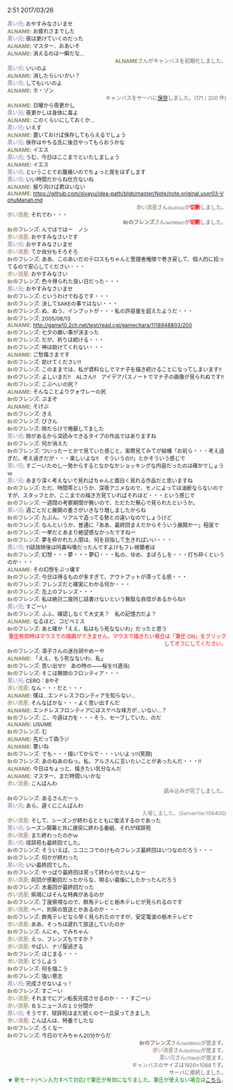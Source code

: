 ﻿2:51 2017/03/26
<div id="log" style=" font-size: 12px; word-break: break-all;"><div style="text-align:left;word-break:break-all;"><b style="color:#ADA2CF;">黒い兄</b>: おやすみなさいませ</div><div style="text-align:left;word-break:break-all;"><b style="color:#8E846A;">ALNAME</b>: お疲れさまでした</div><div style="text-align:left;word-break:break-all;"><b style="color:#ADA2CF;">黒い兄</b>: 夜は更けていくのだった</div><div style="text-align:left;word-break:break-all;"><b style="color:#8E846A;">ALNAME</b>: マスター、おあいそ</div><div style="text-align:left;word-break:break-all;"><b style="color:#8E846A;">ALNAME</b>: 消えるのは一瞬だな…</div><div style="text-align:right;color:#666666;"><b style="color:#8E846A;">ALNAME</b>さんがキャンバスを初期化しました。</div><div style="text-align:left;word-break:break-all;"><b style="color:#ADA2CF;">黒い兄</b>: いいのよ</div><div style="text-align:left;word-break:break-all;"><b style="color:#8E846A;">ALNAME</b>: 消したらいいかい？</div><div style="text-align:left;word-break:break-all;"><b style="color:#ADA2CF;">黒い兄</b>: してもいいのよ</div><div style="text-align:left;word-break:break-all;"><b style="color:#8E846A;">ALNAME</b>: ホ・ゾン</div><div style="text-align:right;color:#666666;">キャンバスをサーバに<a href="http://draw.kuku.lu/pchat.php?hc2e7#save" target="_blank">保存</a>しました。(171 / 200 件)</div><div style="text-align:left;word-break:break-all;"><b style="color:#8E846A;">ALNAME</b>: 日曜から夜更かし</div><div style="text-align:left;word-break:break-all;"><b style="color:#ADA2CF;">黒い兄</b>: 夜更かしは身体に毒よ</div><div style="text-align:left;word-break:break-all;"><b style="color:#8E846A;">ALNAME</b>: このくらいにしておくか…</div><div style="text-align:left;word-break:break-all;"><b style="color:#ADA2CF;">黒い兄</b>: いえす</div><div style="text-align:left;word-break:break-all;"><b style="color:#8E846A;">ALNAME</b>: 置いておけば保存してもらえるでしょう</div><div style="text-align:left;word-break:break-all;"><b style="color:#ADA2CF;">黒い兄</b>: 保存はやちる氏に後日やってもらおうかな</div><div style="text-align:left;word-break:break-all;"><b style="color:#8E846A;">ALNAME</b>: イエス</div><div style="text-align:left;word-break:break-all;"><b style="color:#ADA2CF;">黒い兄</b>: うむ、今日はここまでといたしましょう</div><div style="text-align:left;word-break:break-all;"><b style="color:#8E846A;">ALNAME</b>: イエス</div><div style="text-align:left;word-break:break-all;"><b style="color:#ADA2CF;">黒い兄</b>: ということでお腹痛いのでちょっと席をはずします</div><div style="text-align:left;word-break:break-all;"><b style="color:#ADA2CF;">黒い兄</b>: いい時間だからね仕方ないね</div><div style="text-align:left;word-break:break-all;"><b style="color:#8E846A;">ALNAME</b>: 振り向けば君はいない</div><div style="text-align:left;word-break:break-all;"><b style="color:#8E846A;">ALNAME</b>: <a href="https://github.com/sivayu/idea-path/blob/master/Note/note.original.user03-VohuManah.md" target="_blank">https://github.com/sivayu/idea-path/blob/master/Note/note.original.user03-VohuManah.md</a></div><div style="text-align:right;text-align:right;color:#666666;"><b style="color:#B5A28E;">赤い流星</b>さん<span style="font-size:9px;">(6a300a)</span>が<b style="color:red;">切断</b>しました。</div><div style="text-align:left;word-break:break-all;"><b style="color:#B5A28E;">赤い流星</b>: それでわ・・・</div><div style="text-align:right;text-align:right;color:#666666;"><b style="color:#7B7162;">8rのフレンズ</b>さん<span style="font-size:9px;">(4e596b0)</span>が<b style="color:red;">切断</b>しました。</div><div style="text-align:left;word-break:break-all;"><b style="color:#7B7162;">8rのフレンズ</b>: んではではー　ノシ</div><div style="text-align:left;word-break:break-all;"><b style="color:#B5A28E;">赤い流星</b>: おやすみなさいです</div><div style="text-align:left;word-break:break-all;"><b style="color:#ADA2CF;">黒い兄</b>: おやすみなさいませ</div><div style="text-align:left;word-break:break-all;"><b style="color:#B5A28E;">赤い流星</b>: てか自分もそろそろ</div><div style="text-align:left;word-break:break-all;"><b style="color:#7B7162;">8rのフレンズ</b>: ああ、このあいだのテロスもちゃんと管理者権限で巻き戻して、個人的に拾ってるので安心してください・・・</div><div style="text-align:left;word-break:break-all;"><b style="color:#B5A28E;">赤い流星</b>: おやすみなさい</div><div style="text-align:left;word-break:break-all;"><b style="color:#7B7162;">8rのフレンズ</b>: 色々得られた良い日だった・・・</div><div style="text-align:left;word-break:break-all;"><b style="color:#ADA2CF;">黒い兄</b>: おやすみなさいませ</div><div style="text-align:left;word-break:break-all;"><b style="color:#7B7162;">8rのフレンズ</b>: というわけでねるです・・・</div><div style="text-align:left;word-break:break-all;"><b style="color:#7B7162;">8rのフレンズ</b>: 決してSAKEの事ではない・・・</div><div style="text-align:left;word-break:break-all;"><b style="color:#7B7162;">8rのフレンズ</b>: ぬ、ぬう、インプットが・・・私の許容量を超えたようだ・・・</div><div style="text-align:left;word-break:break-all;"><b style="color:#7B7162;">8rのフレンズ</b>: 2005/08/13</div><div style="text-align:left;word-break:break-all;"><b style="color:#8E846A;">ALNAME</b>: <a href="http://game10.2ch.net/test/read.cgi/gamechara/1118948803/200" target="_blank">http://game10.2ch.net/test/read.cgi/gamechara/1118948803/200</a></div><div style="text-align:left;word-break:break-all;"><b style="color:#7B7162;">8rのフレンズ</b>: 七夕の願い事が決まった</div><div style="text-align:left;word-break:break-all;"><b style="color:#7B7162;">8rのフレンズ</b>: だが、祈りは続ける・・・</div><div style="text-align:left;word-break:break-all;"><b style="color:#7B7162;">8rのフレンズ</b>: 神は助けてくれない・・・</div><div style="text-align:left;word-break:break-all;"><b style="color:#8E846A;">ALNAME</b>: ご愁傷さまです</div><div style="text-align:left;word-break:break-all;"><b style="color:#7B7162;">8rのフレンズ</b>: 助けてください!!</div><div style="text-align:left;word-break:break-all;"><b style="color:#7B7162;">8rのフレンズ</b>: このままでは、私が資料なしでマナ子を描き続けることになってしまいます!!</div><div style="text-align:left;word-break:break-all;"><b style="color:#7B7162;">8rのフレンズ</b>: よしいまだ!!　ALさん!!　アイデアパスノートでマナ子の画像が見られぬです!!</div><div style="text-align:left;word-break:break-all;"><b style="color:#7B7162;">8rのフレンズ</b>: こぶへいの尻？</div><div style="text-align:left;word-break:break-all;"><b style="color:#8E846A;">ALNAME</b>: そんなことよりクォヴレーの尻</div><div style="text-align:left;word-break:break-all;"><b style="color:#7B7162;">8rのフレンズ</b>: ぷまぞ</div><div style="text-align:left;word-break:break-all;"><b style="color:#8E846A;">ALNAME</b>: そげぶ</div><div style="text-align:left;word-break:break-all;"><b style="color:#7B7162;">8rのフレンズ</b>: きえ</div><div style="text-align:left;word-break:break-all;"><b style="color:#7B7162;">8rのフレンズ</b>: びさん</div><div style="text-align:left;word-break:break-all;"><b style="color:#7B7162;">8rのフレンズ</b>: 隙だらけで倦厭してました</div><div style="text-align:left;word-break:break-all;"><b style="color:#ADA2CF;">黒い兄</b>: 隙があるから深読みできるタイプの作品ではありますね</div><div style="text-align:left;word-break:break-all;"><b style="color:#7B7162;">8rのフレンズ</b>: 何か消えた</div><div style="text-align:left;word-break:break-all;"><b style="color:#7B7162;">8rのフレンズ</b>: ついったーとかで見ていた感じと、実際見てみてが結構「お前ら・・・考え過ぎだ。考え過ぎだが・・・楽しいよな!!　そういうの!!」とかそういう感じで</div><div style="text-align:left;word-break:break-all;"><b style="color:#ADA2CF;">黒い兄</b>: すごーいたのしー勢からするとなかなかショッキングな内容だったのは確かでしょうｗ</div><div style="text-align:left;word-break:break-all;"><b style="color:#ADA2CF;">黒い兄</b>: あまり深く考えないで見ればちゃんと面白く見れる作品だと思いますね</div><div style="text-align:left;word-break:break-all;"><b style="color:#7B7162;">8rのフレンズ</b>: ただ、時間帯というか、深夜アニメなので、モノによっては油断ならないのですが、スタッフとか、ここまでの描き方見ていればそれほど・・・という感じで</div><div style="text-align:left;word-break:break-all;"><b style="color:#7B7162;">8rのフレンズ</b>: 一週間の考察期間が無いので、ただただ無心で見られたというか。</div><div style="text-align:left;word-break:break-all;"><b style="color:#ADA2CF;">黒い兄</b>: 週ごとだと展開の重さがいきなり増しましたからね</div><div style="text-align:left;word-break:break-all;"><b style="color:#7B7162;">8rのフレンズ</b>: たぶん、リアルで追ってる勢との違いなのでしょうけど</div><div style="text-align:left;word-break:break-all;"><b style="color:#7B7162;">8rのフレンズ</b>: なんというか、普通に「ああ、最終回まえだからそういう展開かー」程度で</div><div style="text-align:left;word-break:break-all;"><b style="color:#7B7162;">8rのフレンズ</b>: 一挙だとあまり絶望感なかったですねー</div><div style="text-align:left;word-break:break-all;"><b style="color:#7B7162;">8rのフレンズ</b>: 夢を砕かれた人間は、何を目指して生きればいい・・・</div><div style="text-align:left;word-break:break-all;"><b style="color:#ADA2CF;">黒い兄</b>: 11話放映後は阿鼻叫喚だったんですよけもフレ視聴者は</div><div style="text-align:left;word-break:break-all;"><b style="color:#7B7162;">8rのフレンズ</b>: 幻想・・・夢・・・夢幻・・・私の、ゆめ、まぼろしを・・・打ち砕くというのか・・・</div><div style="text-align:left;word-break:break-all;"><b style="color:#8E846A;">ALNAME</b>: その幻想をぶっ壊す</div><div style="text-align:left;word-break:break-all;"><b style="color:#7B7162;">8rのフレンズ</b>: 今日は得るものが多すぎて、アウトプットが滞ってる感・・・</div><div style="text-align:left;word-break:break-all;"><b style="color:#7B7162;">8rのフレンズ</b>: フレンズだと確実にわかる何か・・・</div><div style="text-align:left;word-break:break-all;"><b style="color:#7B7162;">8rのフレンズ</b>: 左上のフレンズ・・・</div><div style="text-align:left;word-break:break-all;"><b style="color:#7B7162;">8rのフレンズ</b>: 私は絶対二度同じ話書けないという無駄な自信があるからね!!</div><div style="text-align:left;word-break:break-all;"><b style="color:#ADA2CF;">黒い兄</b>: すごーい</div><div style="text-align:left;word-break:break-all;"><b style="color:#7B7162;">8rのフレンズ</b>: ふふ、確認しなくて大丈夫？　私の記憶力だよ？</div><div style="text-align:left;word-break:break-all;"><b style="color:#8E846A;">ALNAME</b>: なるほど、コピペミス</div><div style="text-align:left;word-break:break-all;"><b style="color:#7B7162;">8rのフレンズ</b>: あと確か「ええ、私はもう死なないわ」だったと思う</div><div style="text-align:right;color:red;">筆圧有効時はマウスでの描画ができません。マウスで描きたい場合は「筆圧 ON」をクリックしてオフにしてください。</div><div style="text-align:left;word-break:break-all;"><b style="color:#7B7162;">8rのフレンズ</b>: 凛子さんの迷台詞やめーや</div><div style="text-align:left;word-break:break-all;"><b style="color:#8E846A;">ALNAME</b>: 「ええ、もう死なないわ、私」</div><div style="text-align:left;word-break:break-all;"><b style="color:#7B7162;">8rのフレンズ</b>: 思い出せ!!　あの時の――桜を!!(適当)</div><div style="text-align:left;word-break:break-all;"><b style="color:#7B7162;">8rのフレンズ</b>: そこは無限のフロンティア・・・</div><div style="text-align:left;word-break:break-all;"><b style="color:#ADA2CF;">黒い兄</b>: CERO：Bやぞ</div><div style="text-align:left;word-break:break-all;"><b style="color:#B5A28E;">赤い流星</b>: なん・・・だと・・・</div><div style="text-align:left;word-break:break-all;"><b style="color:#8E846A;">ALNAME</b>: 僕は…エンドレスフロンティアを知らない…</div><div style="text-align:left;word-break:break-all;"><b style="color:#B5A28E;">赤い流星</b>: そんなばかな・・・よく思い出すんだ</div><div style="text-align:left;word-break:break-all;"><b style="color:#8E846A;">ALNAME</b>: エンドレスフロンティアにはスケベな味方が…いない…？</div><div style="text-align:left;word-break:break-all;"><b style="color:#7B7162;">8rのフレンズ</b>: こ、今週は力を・・・そう、セーブしていた、のだ</div><div style="text-align:left;word-break:break-all;"><b style="color:#8E846A;">ALNAME</b>: USUME</div><div style="text-align:left;word-break:break-all;"><b style="color:#7B7162;">8rのフレンズ</b>: む</div><div style="text-align:left;word-break:break-all;"><b style="color:#8E846A;">ALNAME</b>: 先だって偽ラジ</div><div style="text-align:left;word-break:break-all;"><b style="color:#8E846A;">ALNAME</b>: 悪いね</div><div style="text-align:left;word-break:break-all;"><b style="color:#7B7162;">8rのフレンズ</b>: でも・・・描いてからで・・・いいよっ!!(笑顔)</div><div style="text-align:left;word-break:break-all;"><b style="color:#7B7162;">8rのフレンズ</b>: あのねあのねっ。私、アルさんに言いたいことがあったんだ・・・!!</div><div style="text-align:left;word-break:break-all;"><b style="color:#8E846A;">ALNAME</b>: 今日はちょっと、描きたい気分なんだ</div><div style="text-align:left;word-break:break-all;"><b style="color:#8E846A;">ALNAME</b>: マスター、まだ時間いいかな</div><div style="text-align:left;word-break:break-all;"><b style="color:#B5A28E;">赤い流星</b>: こんばんわ</div><div style="text-align:right;color:#666666;">読み込みが完了しました。</div><div style="text-align:left;word-break:break-all;"><b style="color:#7B7162;">8rのフレンズ</b>: あるさんだーっ</div><div style="text-align:left;word-break:break-all;"><b style="color:#ADA2CF;">黒い兄</b>: あら、遅くにこんばんわ</div><div style="text-align:right;color:gray;">入場しました。(ServerVer.106400)</div><div style="text-align:left;word-break:break-all;"><b style="color:#B5A28E;">赤い流星</b>: そして、シーズンが終わるとともに復活するのであった</div><div style="text-align:left;word-break:break-all;"><b style="color:#ADA2CF;">黒い兄</b>: シーズン開幕と共に唐突に終わる番組、それが球辞苑</div><div style="text-align:left;word-break:break-all;"><b style="color:#B5A28E;">赤い流星</b>: また終わったのかｗ</div><div style="text-align:left;word-break:break-all;"><b style="color:#ADA2CF;">黒い兄</b>: 球辞苑も最終回でした。</div><div style="text-align:left;word-break:break-all;"><b style="color:#7B7162;">8rのフレンズ</b>: そういえば、ニコニコでのけものフレンズ最終回はいつなのだろう・・・</div><div style="text-align:left;word-break:break-all;"><b style="color:#7B7162;">8rのフレンズ</b>: 何かが終わった</div><div style="text-align:left;word-break:break-all;"><b style="color:#ADA2CF;">黒い兄</b>: いい最終回でした。</div><div style="text-align:left;word-break:break-all;"><b style="color:#7B7162;">8rのフレンズ</b>: やっぱり最終回は笑って終わらせたいよなー</div><div style="text-align:left;word-break:break-all;"><b style="color:#B5A28E;">赤い流星</b>: 前回が感動回だったからな、明るい最後にしたかったんだろう</div><div style="text-align:left;word-break:break-all;"><b style="color:#7B7162;">8rのフレンズ</b>: 水着回が最終回だった</div><div style="text-align:left;word-break:break-all;"><b style="color:#B5A28E;">赤い流星</b>: 県境にはそんな特典があるのか</div><div style="text-align:left;word-break:break-all;"><b style="color:#7B7162;">8rのフレンズ</b>: 丁度県境なので、群馬テレビと栃木テレビが見られるのです</div><div style="text-align:left;word-break:break-all;"><b style="color:#B5A28E;">赤い流星</b>: へー、別県の放送とかあるのか・・・</div><div style="text-align:left;word-break:break-all;"><b style="color:#7B7162;">8rのフレンズ</b>: 群馬テレビなら早く見られたのですが、安定電波の栃木テレビで</div><div style="text-align:left;word-break:break-all;"><b style="color:#B5A28E;">赤い流星</b>: ああ、そっちは遅れて放送していたのか</div><div style="text-align:left;word-break:break-all;"><b style="color:#7B7162;">8rのフレンズ</b>: んにゃ。でみちゃん</div><div style="text-align:left;word-break:break-all;"><b style="color:#B5A28E;">赤い流星</b>: えっ、フレンズもですか？</div><div style="text-align:left;word-break:break-all;"><b style="color:#B5A28E;">赤い流星</b>: やばい、ナゾ服過ぎる</div><div style="text-align:left;word-break:break-all;"><b style="color:#7B7162;">8rのフレンズ</b>: はじまる・・・</div><div style="text-align:left;word-break:break-all;"><b style="color:#B5A28E;">赤い流星</b>: どうしよう</div><div style="text-align:left;word-break:break-all;"><b style="color:#7B7162;">8rのフレンズ</b>: 何を描こう</div><div style="text-align:left;word-break:break-all;"><b style="color:#7B7162;">8rのフレンズ</b>: 強い意志</div><div style="text-align:left;word-break:break-all;"><b style="color:#ADA2CF;">黒い兄</b>: 完成させないよっ！</div><div style="text-align:left;word-break:break-all;"><b style="color:#7B7162;">8rのフレンズ</b>: すごーい</div><div style="text-align:left;word-break:break-all;"><b style="color:#B5A28E;">赤い流星</b>: それまでにアン船長完成させるのか・・・すごーい</div><div style="text-align:left;word-break:break-all;"><b style="color:#B5A28E;">赤い流星</b>: ＢＳニュースの１０分間か</div><div style="text-align:left;word-break:break-all;"><b style="color:#ADA2CF;">黒い兄</b>: そうです、球辞苑はまだ続くので一旦戻ってきました</div><div style="text-align:left;word-break:break-all;"><b style="color:#B5A28E;">赤い流星</b>: こんばんは、特番でしたな</div><div style="text-align:left;word-break:break-all;"><b style="color:#7B7162;">8rのフレンズ</b>: ろくなー</div><div style="text-align:left;word-break:break-all;"><b style="color:#7B7162;">8rのフレンズ</b>: 今日のでみちゃん20分からだ</div><div style="text-align:right;text-align:right;color:#666666;"><b style="color:#7B7162;">8rのフレンズ</b>さん<span style="font-size:9px;">(4e596b0)</span>が居ます。</div><div style="text-align:right;text-align:right;color:#666666;"><b style="color:#B5A28E;">赤い流星</b>さん<span style="font-size:9px;">(6a300a)</span>が居ます。</div><div style="text-align:right;text-align:right;color:#666666;"><b style="color:#ADA2CF;">黒い兄</b>さん<span style="font-size:9px;">(7f3b0f)</span>が居ます。</div><div style="text-align:right;color:#666666;">キャンバスのサイズは1920×1088です。</div><div style="text-align:right;color:#666666;">サーバに接続しました。</div><div style="text-align:right;color:green;">★ 新モード(ペン入力すべて対応)で筆圧が有効になりました。筆圧が使えない場合は<a href="http://draw.kuku.lu/answer.php?q=%E3%83%9A%E3%83%B3%E3%82%BF%E3%83%96" target="_blank">こちら</a>。</div></div>

